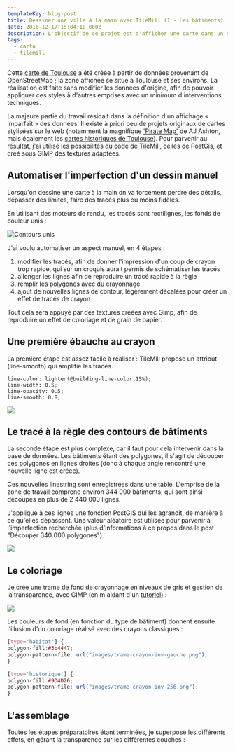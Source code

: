 ```yaml
---
templateKey: blog-post
title: Dessiner une ville à la main avec TileMill (1 - Les bâtiments)
date: 2016-12-17T15:04:10.000Z
description: L'objectif de ce projet est d'afficher une carte dans un style crayonné à partir de données géométriques stockées en base de données PostgreSQL/PostGIS. Nous voyons ici comment mettre en forme les bâtiments.
tags:
  - carto
  - tilemill
---
```


Cette [carte de Toulouse](http://dessine-moi-une-ville.makina-corpus.net/#13/43.6000/1.4400) a été créée à partir de données provenant de OpenStreetMap ; la zone affichée se situe à Toulouse et ses environs. La réalisation est faite sans modifier les données d'origine, afin de pouvoir appliquer ces styles à d'autres emprises avec un minimum d'interventions techniques.

La majeure partie du travail résidait dans la définition d'un affichage « imparfait » des données. Il existe à priori peu de projets originaux de cartes stylisées sur le web (notamment la magnifique ['Pirate Map'](http://a.tiles.mapbox.com/v3/aj.Sketchy2/page.html#2/0.2/0.0) de AJ Ashton, mais également les [cartes historiques de Toulouse](https://makina-corpus.com/blog/metier/2013/toulouse-1680)). Pour parvenir au résultat, j'ai utilisé les possibilités du code de TileMill, celles de PostGis, et créé sous GIMP des textures adaptées.

## Automatiser l'imperfection d'un dessin manuel

Lorsqu'on dessine une carte à la main on va forcément perdre des détails, dépasser des limites, faire des tracés plus ou moins fidèles.

En utilisant des moteurs de rendu, les tracés sont rectilignes, les fonds de couleur unis :

![Contours unis](https://makina-corpus.com/blog/metier/images/dessin-toulouse-rendu-de-base)

J'ai voulu automatiser un aspect manuel, en 4 étapes :

  1) modifier les tracés, afin de donner l'impression d'un coup de crayon trop rapide, qui sur un croquis aurait permis de schématiser les tracés
  2) allonger les lignes afin de reproduire un tracé rapide à la règle
  3) remplir les polygones avec du crayonnage
  4) ajout de nouvelles lignes de contour, légèrement décalées pour créer un effet de tracés de crayon

Tout cela sera appuyé par des textures créées avec Gimp, afin de reproduire un effet de coloriage et de grain de papier.

## Une première ébauche au crayon

La première étape est assez facile à réaliser : TileMill propose un attribut (line-smooth) qui amplifie les tracés.

```
line-color: lighten(@building-line-color,15%);
line-width: 0.5;
line-opacity: 0.5;
line-smooth: 0.8;
```

![](https://makina-corpus.com/blog/metier/images/dessin-toulouse-effet-line-smooth)

## Le tracé à la règle des contours de bâtiments

La seconde étape est plus complexe, car il faut pour cela intervenir dans la base de données. Les bâtiments étant des polygones, il s'agit de découper ces polygones en lignes droites (donc à chaque angle rencontré une nouvelle ligne est créée).

Ces nouvelles linestring sont enregistrées dans une table. L'emprise de la zone de travail comprend environ 344 000 bâtiments, qui sont ainsi découpés en plus de 2 440 000 lignes.

J'applique à ces lignes une fonction PostGIS qui les agrandit, de manière à ce qu'elles dépassent. Une valeur aléatoire est utilisée pour parvenir à l'imperfection recherchée (plus d'informations à ce propos dans le post "Découper 340 000 polygones").

![](https://makina-corpus.com/blog/metier/images/dessin-toulouse-decoupage-des-batiments)

## Le coloriage

Je crée une trame de fond de crayonnage en niveaux de gris et gestion de la transparence, avec GIMP (en m'aidant d'un [tutoriel](http://ladyvlana.free.fr/tutoriel-gimp-texture/tutoriel-gimp-texture-papier-01.php)) :

![](https://makina-corpus.com/blog/metier/images/dessin-toulouse-texture-de-fond)

Les couleurs de fond (en fonction du type de bâtiment) donnent ensuite l'illusion d'un coloriage réalisé avec des crayons classiques :

```css
[type='habitat'] {
polygon-fill:#3b4447;
polygon-pattern-file: url("images/trame-crayon-inv-gauche.png");
}

[type='historique'] {
polygon-fill:#9D4D26;
polygon-pattern-file: url("images/trame-crayon-inv-256.png");
}
```

## L'assemblage

Toutes les étapes préparatoires étant terminées, je superpose les différents effets, en gérant la transparence sur les différentes couches :

